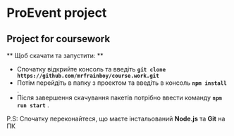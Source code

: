 # ProEvent project

## Project for coursework

** Щоб скачати та запустити: **

- Спочатку відкрийте консоль та введіть **`git clone https://github.com/mrfrainboy/course.work.git`**
- Потім перейдіть в папку з проектом та введіть в консоль **`npm install`** .
- Після завершення скачування пакетів потрібно ввести команду **` npm run start `** .

P.S: Спочатку переконайтеся, що маєте інстальований **Node.js** та **Git** на ПК
